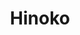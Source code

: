 --- 
title: "Hinoko"
publishdate: "2019-1-22T16:48:46+02:00"
src: "https://365manga.net/manga/hinoko"
image: "https://data.365manga.net/images/thumbnails/32429-hinoko.jpg"
description: " The 'ancient fantasy' series will feature a girl with mysterious powers from the 'legendary age of shrine maidens' whose meeting with a boy changes her life."
---